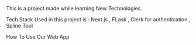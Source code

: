 This is a project made while learning New Technologies.

Tech Stack Used in this project is : Next.js , FLask , Clerk for authentication , Spline Tool

How To Use Our Web App

